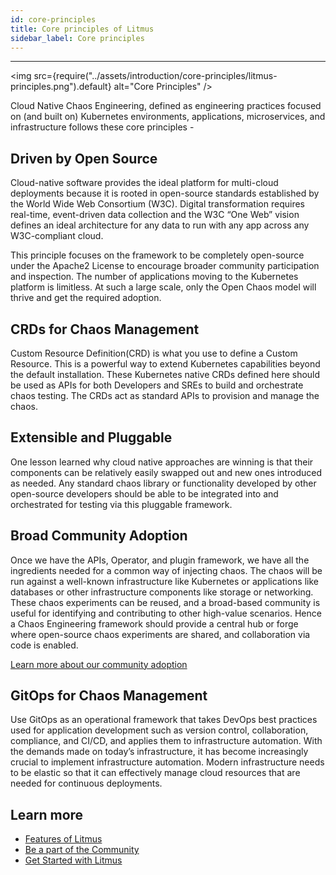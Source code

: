 ```yaml
---
id: core-principles
title: Core principles of Litmus
sidebar_label: Core principles
---
```


---

<img src={require("../assets/introduction/core-principles/litmus-principles.png").default} alt="Core Principles" />

Cloud Native Chaos Engineering, defined as engineering practices focused on (and built on) Kubernetes environments, applications, microservices, and infrastructure follows these core principles -

## Driven by Open Source

Cloud-native software provides the ideal platform for multi-cloud deployments because it is rooted in open-source standards established by the World Wide Web Consortium (W3C). Digital transformation requires real-time, event-driven data collection and the W3C “One Web” vision defines an ideal architecture for any data to run with any app across any W3C-compliant cloud.

This principle focuses on the framework to be completely open-source under the Apache2 License to encourage broader community participation and inspection. The number of applications moving to the Kubernetes platform is limitless. At such a large scale, only the Open Chaos model will thrive and get the required adoption.

## CRDs for Chaos Management

Custom Resource Definition(CRD) is what you use to define a Custom Resource. This is a powerful way to extend Kubernetes capabilities beyond the default installation. These Kubernetes native CRDs defined here should be used as APIs for both Developers and SREs to build and orchestrate chaos testing. The CRDs act as standard APIs to provision and manage the chaos.

## Extensible and Pluggable

One lesson learned why cloud native approaches are winning is that their components can be relatively easily swapped out and new ones introduced as needed. Any standard chaos library or functionality developed by other open-source developers should be able to be integrated into and orchestrated for testing via this pluggable framework.

## Broad Community Adoption

Once we have the APIs, Operator, and plugin framework, we have all the ingredients needed for a common way of injecting chaos. The chaos will be run against a well-known infrastructure like Kubernetes or applications like databases or other infrastructure components like storage or networking. These chaos experiments can be reused, and a broad-based community is useful for identifying and contributing to other high-value scenarios. Hence a Chaos Engineering framework should provide a central hub or forge where open-source chaos experiments are shared, and collaboration via code is enabled.

[Learn more about our community adoption](community.md)

## GitOps for Chaos Management

Use GitOps as an operational framework that takes DevOps best practices used for application development such as version control, collaboration, compliance, and CI/CD, and applies them to infrastructure automation. With the demands made on today’s infrastructure, it has become increasingly crucial to implement infrastructure automation. Modern infrastructure needs to be elastic so that it can effectively manage cloud resources that are needed for continuous deployments.

## Learn more

- [Features of Litmus](features.md)
- [Be a part of the Community](community.md)
- [Get Started with Litmus](../getting-started/installation.md)
